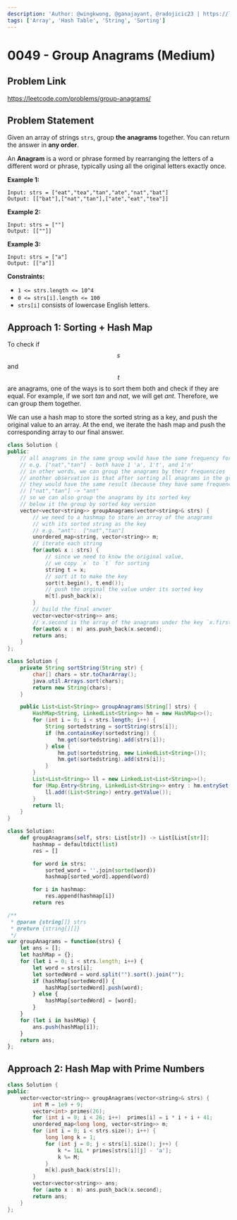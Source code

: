 ```yaml
---
description: 'Author: @wingkwong, @ganajayant, @radojicic23 | https://leetcode.com/problems/group-anagrams/'
tags: ['Array', 'Hash Table', 'String', 'Sorting']
---
```


# 0049 - Group Anagrams (Medium)

## Problem Link

https://leetcode.com/problems/group-anagrams/

## Problem Statement

Given an array of strings `strs`, group **the anagrams** together. You can return the answer in **any order**.

An **Anagram** is a word or phrase formed by rearranging the letters of a different word or phrase, typically using all the original letters exactly once.

**Example 1:**

```
Input: strs = ["eat","tea","tan","ate","nat","bat"]
Output: [["bat"],["nat","tan"],["ate","eat","tea"]]
```

**Example 2:**

```
Input: strs = [""]
Output: [[""]]
```

**Example 3:**

```
Input: strs = ["a"]
Output: [["a"]]
```

**Constraints:**

* `1 <= strs.length <= 10^4`
* `0 <= strs[i].length <= 100`
* `strs[i]` consists of lowercase English letters.

## Approach 1: Sorting + Hash Map

To check if $$s$$ and $$t$$ are anagrams, one of the ways is to sort them both and check if they are equal. For example, if we sort $tan$ and $nat$, we will get $ant$. Therefore, we can group them together.

We can use a hash map to store the sorted string as a key, and push the original value to an array. At the end, we iterate the hash map and push the corresponding array to our final answer.

<Tabs>
<TabItem value="cpp" label="C++">
<SolutionAuthor name="@wingkwong"/>

```cpp
class Solution {
public:
    // all anagrams in the same group would have the same frequency for each character
    // e.g. ["nat","tan"] - both have 1 'a', 1't', and 1'n'
    // in other words, we can group the anagrams by their frequencies
    // another observation is that after sorting all anagrams in the group,
    // they would have the same result (because they have same frequency of each word)
    // ["nat","tan"] -> "ant"
    // so we can also group the anagrams by its sorted key
    // below it the group by sorted key version
    vector<vector<string>> groupAnagrams(vector<string>& strs) {
        // we need to a hashmap to store an array of the anagrams
        // with its sorted string as the key
        // e.g. "ant":  ["nat","tan"]
        unordered_map<string, vector<string>> m;
        // iterate each string
        for(auto& x : strs) {
            // since we need to know the original value,
            // we copy `x` to `t` for sorting
            string t = x;
            // sort it to make the key
            sort(t.begin(), t.end());
            // push the orginal the value under its sorted key
            m[t].push_back(x);
        }
        // build the final anwser
        vector<vector<string>> ans;
        // x.second is the array of the anagrams under the key `x.first`
        for(auto& x : m) ans.push_back(x.second);
        return ans;
    }
};
```
</TabItem>
<TabItem value="java" label="Java">
<SolutionAuthor name="@ganajayant"/>

```java
class Solution {
    private String sortString(String str) {
        char[] chars = str.toCharArray();
        java.util.Arrays.sort(chars);
        return new String(chars);
    }

    public List<List<String>> groupAnagrams(String[] strs) {
        HashMap<String, LinkedList<String>> hm = new HashMap<>();
        for (int i = 0; i < strs.length; i++) {
            String sortedstring = sortString(strs[i]);
            if (hm.containsKey(sortedstring)) {
                hm.get(sortedstring).add(strs[i]);
            } else {
                hm.put(sortedstring, new LinkedList<String>());
                hm.get(sortedstring).add(strs[i]);
            }
        }
        List<List<String>> ll = new LinkedList<List<String>>();
        for (Map.Entry<String, LinkedList<String>> entry : hm.entrySet()) {
            ll.add((List<String>) entry.getValue());
        }
        return ll;
    }
}
```
</TabItem>

<TabItem value="python" label="Python">
<SolutionAuthor name="@radojicic23"/>

```python
class Solution:
    def groupAnagrams(self, strs: List[str]) -> List[List[str]]:
        hashmap = defaultdict(list)
        res = []

        for word in strs:
            sorted_word = ''.join(sorted(word))
            hashmap[sorted_word].append(word)

        for i in hashmap:
            res.append(hashmap[i])
        return res
```

</TabItem>

<TabItem value="js" label="JavaScript">
<SolutionAuthor name="@radojicic23"/>

```js
/**
 * @param {string[]} strs
 * @return {string[][]}
 */
var groupAnagrams = function(strs) {
    let ans = [];
    let hashMap = {};
    for (let i = 0; i < strs.length; i++) {
        let word = strs[i];
        let sortedWord = word.split("").sort().join("");
        if (hashMap[sortedWord]) {
            hashMap[sortedWord].push(word);
        } else {
            hashMap[sortedWord] = [word];
        }
    }
    for (let i in hashMap) {
        ans.push(hashMap[i]);
    }
    return ans;
};
```

</TabItem>
</Tabs>

## Approach 2: Hash Map with Prime Numbers

<Tabs>
<TabItem value="cpp" label="C++">
<SolutionAuthor name="@wingkwong"/>

```cpp
class Solution {
public:
    vector<vector<string>> groupAnagrams(vector<string>& strs) {
        int M = 1e9 + 9;
        vector<int> primes(26);
        for (int i = 0; i < 26; i++)  primes[i] = i * i + i + 41;
        unordered_map<long long, vector<string>> m;
        for (int i = 0; i < strs.size(); i++) {
            long long k = 1;
            for (int j = 0; j < strs[i].size(); j++) {
                k *= 1LL * primes[strs[i][j] - 'a'];
                k %= M;
            }
            m[k].push_back(strs[i]);
        }
        vector<vector<string>> ans;
        for (auto x : m) ans.push_back(x.second);
        return ans;
    }
};
```

</TabItem>
</Tabs>